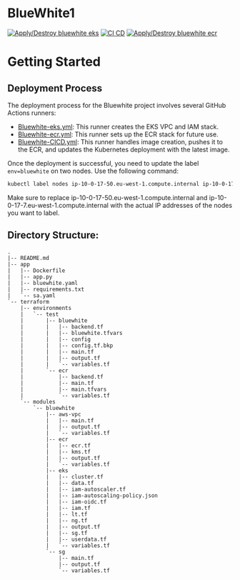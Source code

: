 # BlueWhite1
[![Apply/Destroy bluewhite eks](https://github.com/shaypi/bluewhite/actions/workflows/Bluewhite-eks.yml/badge.svg)](https://github.com/shaypi/bluewhite/actions/workflows/Bluewhite-eks.yml)
[![CI CD](https://github.com/shaypi/bluewhite/actions/workflows/Bluewhite-CICD.yml/badge.svg)](https://github.com/shaypi/bluewhite/actions/workflows/Bluewhite-CICD.yml)
[![Apply/Destroy bluewhite ecr](https://github.com/shaypi/bluewhite/actions/workflows/Bluewhite-ecr.yml/badge.svg)](https://github.com/shaypi/bluewhite/actions/workflows/Bluewhite-ecr.yml)

# Getting Started

## Deployment Process

The deployment process for the Bluewhite project involves several GitHub Actions runners:

- [Bluewhite-eks.yml](https://github.com/shaypi/bluewhite/actions/workflows/Bluewhite-eks.yml): This runner creates the EKS VPC and IAM stack.
- [Bluewhite-ecr.yml](https://github.com/shaypi/bluewhite/actions/workflows/Bluewhite-ecr.yml): This runner sets up the ECR stack for future use.
- [Bluewhite-CICD.yml](https://github.com/shaypi/bluewhite/actions/workflows/Bluewhite-CICD.yml): This runner handles image creation, pushes it to the ECR, and updates the Kubernetes deployment with the latest image.

Once the deployment is successful, you need to update the label `env=bluewhite` on two nodes. Use the following command:

```bash
kubectl label nodes ip-10-0-17-50.eu-west-1.compute.internal ip-10-0-17-7.eu-west-1.compute.internal env=bluewhite
```

Make sure to replace ip-10-0-17-50.eu-west-1.compute.internal and ip-10-0-17-7.eu-west-1.compute.internal with the actual IP addresses of the nodes you want to label.

## Directory Structure:

```
.
|-- README.md
|-- app
|   |-- Dockerfile
|   |-- app.py
|   |-- bluewhite.yaml
|   |-- requirements.txt
|   `-- sa.yaml
`-- terraform
    |-- environments
    |   `-- test
    |       |-- bluewhite
    |       |   |-- backend.tf
    |       |   |-- bluewhite.tfvars
    |       |   |-- config
    |       |   |-- config.tf.bkp
    |       |   |-- main.tf
    |       |   |-- output.tf
    |       |   `-- variables.tf
    |       `-- ecr
    |           |-- backend.tf
    |           |-- main.tf
    |           |-- main.tfvars
    |           `-- variables.tf
    `-- modules
        `-- bluewhite
            |-- aws-vpc
            |   |-- main.tf
            |   |-- output.tf
            |   `-- variables.tf
            |-- ecr
            |   |-- ecr.tf
            |   |-- kms.tf
            |   |-- output.tf
            |   `-- variables.tf
            |-- eks
            |   |-- cluster.tf
            |   |-- data.tf
            |   |-- iam-autoscaler.tf
            |   |-- iam-autoscaling-policy.json
            |   |-- iam-oidc.tf
            |   |-- iam.tf
            |   |-- lt.tf
            |   |-- ng.tf
            |   |-- output.tf
            |   |-- sg.tf
            |   |-- userdata.tf
            |   `-- variables.tf
            `-- sg
                |-- main.tf
                |-- output.tf
                `-- variables.tf
```
